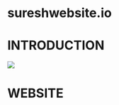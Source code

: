 # sureshwebsite.io
# INTRODUCTION
![](https://www.yamentou.com/wp-content/uploads/2015/06/Birthday-Dance.gif)



# WEBSITE
